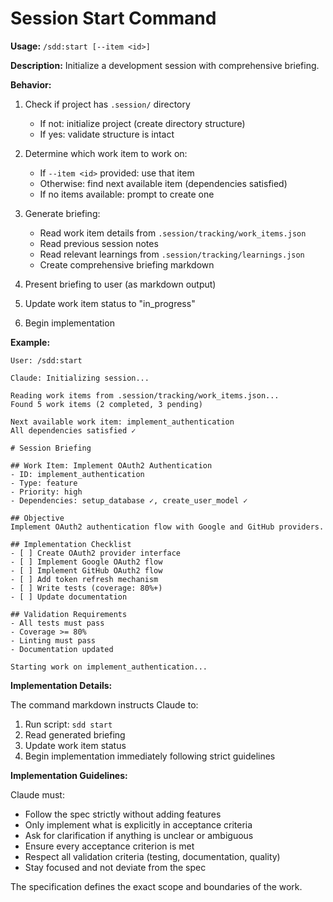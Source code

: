 # Session Start Command

**Usage:** `/sdd:start [--item <id>]`

**Description:** Initialize a development session with comprehensive briefing.

**Behavior:**

1. Check if project has `.session/` directory
   - If not: initialize project (create directory structure)
   - If yes: validate structure is intact

2. Determine which work item to work on:
   - If `--item <id>` provided: use that item
   - Otherwise: find next available item (dependencies satisfied)
   - If no items available: prompt to create one

3. Generate briefing:
   - Read work item details from `.session/tracking/work_items.json`
   - Read previous session notes
   - Read relevant learnings from `.session/tracking/learnings.json`
   - Create comprehensive briefing markdown

4. Present briefing to user (as markdown output)

5. Update work item status to "in_progress"

6. Begin implementation

**Example:**

```
User: /sdd:start

Claude: Initializing session...

Reading work items from .session/tracking/work_items.json...
Found 5 work items (2 completed, 3 pending)

Next available work item: implement_authentication
All dependencies satisfied ✓

# Session Briefing

## Work Item: Implement OAuth2 Authentication
- ID: implement_authentication
- Type: feature
- Priority: high
- Dependencies: setup_database ✓, create_user_model ✓

## Objective
Implement OAuth2 authentication flow with Google and GitHub providers.

## Implementation Checklist
- [ ] Create OAuth2 provider interface
- [ ] Implement Google OAuth2 flow
- [ ] Implement GitHub OAuth2 flow
- [ ] Add token refresh mechanism
- [ ] Write tests (coverage: 80%+)
- [ ] Update documentation

## Validation Requirements
- All tests must pass
- Coverage >= 80%
- Linting must pass
- Documentation updated

Starting work on implement_authentication...
```

**Implementation Details:**

The command markdown instructs Claude to:
1. Run script: `sdd start`
2. Read generated briefing
3. Update work item status
4. Begin implementation immediately following strict guidelines

**Implementation Guidelines:**

Claude must:
- Follow the spec strictly without adding features
- Only implement what is explicitly in acceptance criteria
- Ask for clarification if anything is unclear or ambiguous
- Ensure every acceptance criterion is met
- Respect all validation criteria (testing, documentation, quality)
- Stay focused and not deviate from the spec

The specification defines the exact scope and boundaries of the work.
